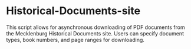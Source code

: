 # Historical-Documents-site
This script allows for asynchronous downloading of PDF documents from the Mecklenburg Historical Documents site. Users can specify document types, book numbers, and page ranges for downloading.
